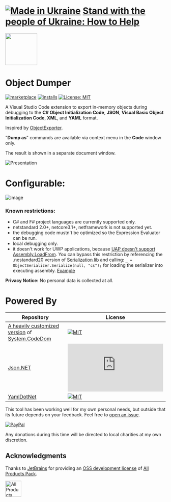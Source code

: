 # [![Made in Ukraine](https://img.shields.io/badge/made_in-ukraine-ffd700.svg?labelColor=0057b7&style=for-the-badge)](https://stand-with-ukraine.pp.ua) [Stand with the people of Ukraine: How to Help](https://stand-with-ukraine.pp.ua)

<img src="https://yevhencherkes.gallerycdn.vsassets.io/extensions/yevhencherkes/yellowflavorobjectdumper/0.0.0.64/1665328424655/Microsoft.VisualStudio.Services.Icons.Default" width="100" height="100" />

# Object Dumper

[![marketplace](https://img.shields.io/visual-studio-marketplace/v/YevhenCherkes.object-dumper.svg?label=Marketplace&style=for-the-badge)](https://marketplace.visualstudio.com/items?itemName=YevhenCherkes.object-dumper)
[![installs](https://img.shields.io/visual-studio-marketplace/i/YevhenCherkes.object-dumper?label=Installs&style=for-the-badge)](https://marketplace.visualstudio.com/items?itemName=YevhenCherkes.object-dumper)
[![License: MIT](https://img.shields.io/github/license/ycherkes/ObjectDumper?style=for-the-badge)](https://github.com/ycherkes/ObjectDumper/blob/main/LICENSE.txt)

A Visual Studio Code extension to export in-memory objects during debugging to the **C# Object Initialization Code**, **JSON**, **Visual Basic Object Initialization Code**, **XML**, and **YAML** format.

Inspired by [ObjectExporter](https://github.com/OmarElabd/ObjectExporter).

"**Dump as**" commands are available via context menu in the **Code** window only.

The result is shown in a separate document window.

![Presentation](https://user-images.githubusercontent.com/13467759/201370888-c8aa6d18-a732-4538-8466-3251665bbfe6.gif)

# Configurable:
![image](https://user-images.githubusercontent.com/13467759/201370963-716fbb73-ed7a-47e1-a105-9ac9ee79a287.PNG)

### Known restrictions:
- C# and F# project languages are currently supported only.
- netstandard 2.0+, netcore3.1+, netframework is not supported yet.
- the debugging code mustn't be optimized so the Expression Evaluator can be run.
- local debugging only.
- it doesn't work for UWP applications, because [UAP doesn't support Assembly.LoadFrom](https://github.com/dotnet/runtime/issues/7543). You can bypass this restriction by referencing the .nestandard20 version of [Serialization lib](https://github.com/ycherkes/ObjectDumper/tree/main/src/Serialization) and calling: ```_ = ObjectSerializer.Serialize(null, "cs");``` for loading the serializer into executing assembly. [Example](https://github.com/ycherkes/ObjectDumper/blob/main/samples/uwp/TestUwp/App.xaml.cs#L26)

**Privacy Notice:** No personal data is collected at all.

# Powered By

| Repository  | License |
| ------------- | ------------- |
| [A heavily customized version](https://github.com/ycherkes/ObjectDumper/tree/main/src/Serialization/Embedded/CodeDom/ms) of [System.CodeDom](https://github.com/dotnet/runtime/tree/main/src/libraries/System.CodeDom)  | [![MIT](https://img.shields.io/github/license/dotnet/runtime?style=flat-square)](https://github.com/dotnet/runtime/blob/main/LICENSE.TXT)  |
| [Json.NET](https://github.com/JamesNK/Newtonsoft.Json)  | [![MIT](https://img.shields.io/github/license/JamesNK/Newtonsoft.Json?style=flat-square)](https://github.com/JamesNK/Newtonsoft.Json/blob/master/LICENSE.md)  |
| [YamlDotNet](https://github.com/aaubry/YamlDotNet)  | [![MIT](https://img.shields.io/github/license/aaubry/YamlDotNet?style=flat-square)](https://github.com/aaubry/YamlDotNet/blob/master/LICENSE.txt)  |

This tool has been working well for my own personal needs, but outside that its future depends on your feedback. Feel free to [open an issue](https://github.com/ycherkes/ObjectDumper/issues).

[![PayPal](https://img.shields.io/badge/Donate-PayPal-ffd700.svg?labelColor=0057b7&style=for-the-badge)](https://www.paypal.com/donate/?business=KXGF7CMW8Y8WJ&no_recurring=0&item_name=Help+Object+Dumper+become+better%21)

Any donations during this time will be directed to local charities at my own discretion.

## Acknowledgments
Thanks to [JetBrains](https://www.jetbrains.com) for providing an [OSS development license](https://www.jetbrains.com/community/opensource/#support) of [All Products Pack](https://www.jetbrains.com/all/).

[<img src="https://resources.jetbrains.com/storage/products/company/brand/logos/jb_beam.png" height="50" alt="All Products Pack logo.">](https://www.jetbrains.com/all/)
